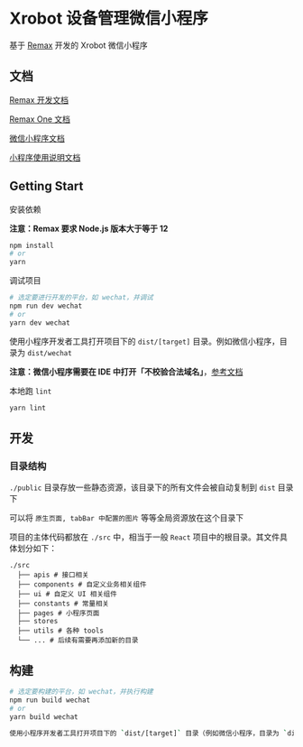 # Xrobot 设备管理微信小程序

基于 [Remax](https://github.com/remaxjs/remax) 开发的 Xrobot 微信小程序

## 文档

[Remax 开发文档](https://remaxjs.org/guide/quick-start)

[Remax One 文档](https://remaxjs.org/api/remax-one/components)

[微信小程序文档](https://developers.weixin.qq.com/miniprogram/dev/framework)

[小程序使用说明文档](https://ucnno9lo9da5.feishu.cn/wiki/Bbn4wfbvtiPRFWk8shyc4hqjnaf)

## Getting Start

安装依赖

**注意：Remax 要求 Node.js 版本大于等于 12**

```bash
npm install
# or
yarn
```

调试项目

```bash
# 选定要进行开发的平台，如 wechat，并调试
npm run dev wechat
# or
yarn dev wechat
```

使用小程序开发者工具打开项目下的 `dist/[target]` 目录。例如微信小程序，目录为 `dist/wechat`

**注意：微信小程序需要在 IDE 中打开「不校验合法域名」**，[参考文档](https://remaxjs.org/guide/basic/devtools)

本地跑 `lint`

```bash
yarn lint
```

## 开发

### 目录结构

`./public` 目录存放一些静态资源，该目录下的所有文件会被自动复制到 `dist` 目录下

可以将 `原生页面, tabBar 中配置的图片` 等等全局资源放在这个目录下

项目的主体代码都放在 `./src` 中，相当于一般 `React` 项目中的根目录。其文件具体划分如下：

```shell
./src
  ├── apis # 接口相关
  ├── components # 自定义业务相关组件
  ├── ui # 自定义 UI 相关组件
  ├── constants # 常量相关
  ├── pages # 小程序页面
  ├── stores
  ├── utils # 各种 tools
  └── ... # 后续有需要再添加新的目录
```

## 构建

```bash
# 选定要构建的平台，如 wechat，并执行构建
npm run build wechat
# or
yarn build wechat

使用小程序开发者工具打开项目下的 `dist/[target]` 目录（例如微信小程序，目录为 `dist/wechat`），上传代码即可
